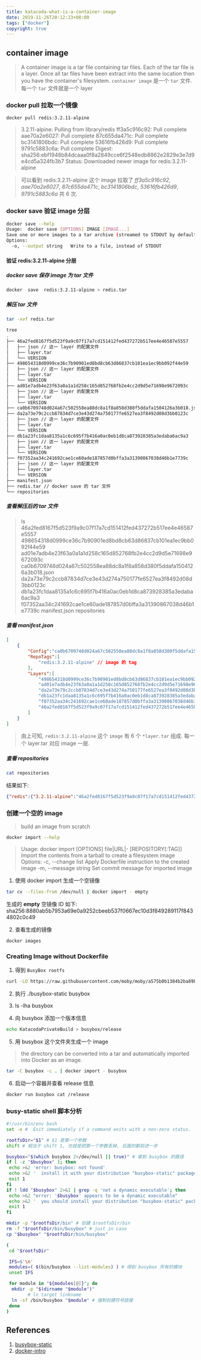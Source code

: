 ```yaml
---
title: katacoda-what-is-a-container-image
date: 2019-11-26T20:12:23+08:00
tags: ["docker"]
copyright: true
---
```


## container image

> A container image is a tar file containing tar files. Each of the tar file is a layer. Once all tar files have been extract into the same location then you have the container's filesystem.
`container image` 是一个 `tar` 文件. 每一个 `tar` 文件就是一个 layer

### docker pull 拉取一个镜像

```sh
docker pull redis:3.2.11-alpine
```

> 3.2.11-alpine: Pulling from library/redis
ff3a5c916c92: Pull complete
aae70a2e6027: Pull complete
87c655da471c: Pull complete
bc3141806bdc: Pull complete
53616fb426d9: Pull complete
9791c5883c6a: Pull complete
Digest: sha256:ebf1948b84dcaaa0f8a2849cce6f2548edb8862e2829e3e7d9e4cd5a324fb3b7
Status: Downloaded newer image for redis:3.2.11-alpine

> 可以看到 redis:3.2.11-alpine 这个 image 拉取了 *ff3a5c916c92*,
*aae70a2e6027*, *87c655da471c*, *bc3141806bdc*, *53616fb426d9*, *9791c5883c6a* 共 6 次.

### docker save 验证 image 分层

```sh
docker save --help
Usage:  docker save [OPTIONS] IMAGE [IMAGE...]
Save one or more images to a tar archive (streamed to STDOUT by default)
Options:
  -o, --output string   Write to a file, instead of STDOUT
```

#### 验证 redis:3.2.11-alpine 分层

##### docker save 保存 image 为 tar 文件

```sh
docker  save  redis:3.2.11-alpine > redis.tar
```

##### 解压 tar 文件

```sh
tar -xvf redis.tar
```

```sh
tree
.
├── 46a2fed8167f5d523f9a9c07f17a7cd151412fed437272b517ee4e46587e5557
│   ├── json // 这一 layer 的配置文件
│   ├── layer.tar
│   └── VERSION
├── 498654318d0999ce36c7b90901ed8bd8cb63d86837cb101ea1ec9bb092f44e59
│   ├── json // 这一 layer 的配置文件
│   ├── layer.tar
│   └── VERSION
├── ad01e7adb4e23f63a0a1a1d258c165d852768fb2e4cc2d9d5e71698e9672093c
│   ├── json // 这一 layer 的配置文件
│   ├── layer.tar
│   └── VERSION
├── ca0b6709748d024a67c502558ea88dc8a1f8a858d380f5ddafa1504126a3b018.json // 这个 `image` 的配置文件
├── da2a73e79c2ccb87834d7ce3e43d274a750177fe6527ea3f8492d08d3bb0123c
│   ├── json // 这一 layer 的配置文件
│   ├── layer.tar
│   └── VERSION
├── db1a23fc1daa8135a1c6c695f7b416a0ac0eb1d8ca873928385a3edaba6ac9a3
│   ├── json // 这一 layer 的配置文件
│   ├── layer.tar
│   └── VERSION
├── f07352aa34c241692cae1ce60ade187857d0bffa3a31390867038d46b1e7739c
│   ├── json // 这一 layer 的配置文件
│   ├── layer.tar
│   └── VERSION
├── manifest.json
├── redis.tar // docker save 的 tar 文件
└── repositories
```

##### 查看解压后的 tar 文件

> ls
> 46a2fed8167f5d523f9a9c07f17a7cd151412fed437272b517ee4e46587e5557
> 498654318d0999ce36c7b90901ed8bd8cb63d86837cb101ea1ec9bb092f44e59
> ad01e7adb4e23f63a0a1a1d258c165d852768fb2e4cc2d9d5e71698e9672093c
> ca0b6709748d024a67c502558ea88dc8a1f8a858d380f5ddafa1504126a3b018.json
> da2a73e79c2ccb87834d7ce3e43d274a750177fe6527ea3f8492d08d3bb0123c
> db1a23fc1daa8135a1c6c695f7b416a0ac0eb1d8ca873928385a3edaba6ac9a3
> f07352aa34c241692cae1ce60ade187857d0bffa3a31390867038d46b1e7739c
> manifest.json
> repositories

##### 查看 manifest.json

```json
[
    {
        "Config":"ca0b6709748d024a67c502558ea88dc8a1f8a858d380f5ddafa1504126a3b018.json", // 整个 image 的配置文件
        "RepoTags":[
            "redis:3.2.11-alpine" // image 的 tag
        ],
        "Layers":[
            "498654318d0999ce36c7b90901ed8bd8cb63d86837cb101ea1ec9bb092f44e59/layer.tar", // 1
            "ad01e7adb4e23f63a0a1a1d258c165d852768fb2e4cc2d9d5e71698e9672093c/layer.tar", // 2
            "da2a73e79c2ccb87834d7ce3e43d274a750177fe6527ea3f8492d08d3bb0123c/layer.tar", // 3
            "db1a23fc1daa8135a1c6c695f7b416a0ac0eb1d8ca873928385a3edaba6ac9a3/layer.tar", // 4
            "f07352aa34c241692cae1ce60ade187857d0bffa3a31390867038d46b1e7739c/layer.tar", // 5
            "46a2fed8167f5d523f9a9c07f17a7cd151412fed437272b517ee4e46587e5557/layer.tar"  // 6
        ]
    }
]
```

> 由上可知, `redis:3.2.11-alpine` 这个 `image` 有 6 个 `*layer.tar` 组成. 每一个 layer.tar 对应 image 一层.

##### 查看 repositories

```sh
cat repositories
```

结果如下:

```json
{"redis":{"3.2.11-alpine":"46a2fed8167f5d523f9a9c07f17a7cd151412fed437272b517ee4e46587e5557"}}
```

### 创建一个空的 image

> build an image from scratch

```sh
docker import --help
```

>Usage:  docker import [OPTIONS] file|URL|- [REPOSITORY[:TAG]]
Import the contents from a tarball to create a filesystem image
Options:
  -c, --change list      Apply Dockerfile instruction to the created image
  -m, --message string   Set commit message for imported image

1. 使用 docker import 生成一个空镜像

```sh
tar cv --files-from /dev/null | docker import - empty
```

生成的 **empty** 空镜像 ID 如下:
sha256:8880ab5b7953a69e0a9252cbeeb537f0667ec10d3f849289117f8434802c0c49

2. 查看生成的镜像

```sh
docker images
```

### Creating Image without Dockerfile

1. 得到 `BusyBox rootfs`

```sh
curl -LO https://raw.githubusercontent.com/moby/moby/a575b0b1384b2ba89b79cbd7e770fbeb616758b3/contrib/mkimage/busybox-static && chmod +x busybox-static
```

2. 执行 ./busybox-static busybox

3. ls -lha busybox

4. 向 busybox 添加一个版本信息

```sh
echo KatacodaPrivateBuild > busybox/release
```

5. 用 busybox 这个文件夹生成一个 image

>the directory can be converted into a tar and automatically imported into Docker as an image.

```sh
tar -C busybox -c . | docker import - busybox
```

6. 启动一个容器并查看 release 信息

```sh
docker run busybox cat /release
```

### busy-static shell 脚本分析

```sh
#!/usr/bin/env bash
set -e #  Exit immediately if a command exits with a non-zero status.

rootfsDir="$1" # $1 是第一个参数
shift # 相当于 shift 1, 也就是把第一个参数丢掉, 后面的都前进一步

busybox="$(which busybox 2>/dev/null || true)" # 拿到 busybox 的路径
if [ -z "$busybox" ]; then
 echo >&2 'error: busybox: not found'
 echo >&2 '  install it with your distribution "busybox-static" package'
 exit 1
fi
if ! ldd "$busybox" 2>&1 | grep -q 'not a dynamic executable'; then
 echo >&2 "error: '$busybox' appears to be a dynamic executable"
 echo >&2 '  you should install your distribution "busybox-static" package instead'
 exit 1
fi

mkdir -p "$rootfsDir/bin" # 创建 $rootfsDir/bin
rm -f "$rootfsDir/bin/busybox" # just in case
cp "$busybox" "$rootfsDir/bin/busybox"

(
 cd "$rootfsDir"

 IFS=$'\n'
 modules=( $(bin/busybox --list-modules) ) # 得到 busybox 所有的模块
 unset IFS

 for module in "${modules[@]}"; do
  mkdir -p "$(dirname "$module")"
        # ln target linkname
  ln -sf /bin/busybox "$module" # 强制创建符号链接
 done
)

```

## References

1. [busybox-static](https://raw.githubusercontent.com/moby/moby/a575b0b1384b2ba89b79cbd7e770fbeb616758b3/contrib/mkimage/busybox-static)
2. [docker-intro](http://jm.taobao.org/2016/05/12/introduction-to-docker/)
